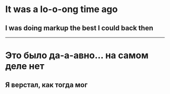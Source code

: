 # It was a lo-o-ong time ago

## I was doing markup the best I could back then

---

# Это было да-а-авно... на самом деле нет

## Я верстал, как тогда мог
